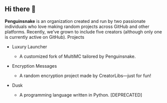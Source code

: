 ## Hi there 👋

**Penguinsnake** is an organization created and run by two passionate individuals who love making random projects across GitHub and other platforms. Recently, we've grown to include five creators (although only one is currently active on GitHub).
Projects

* Luxury Launcher
  - A customized fork of MultiMC tailored by Penguinsnake.

* Encryption Messages
  - A random encryption project made by CreatorLibs—just for fun!

* Dusk
  - A programming language written in Python. [DEPRECATED]
